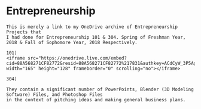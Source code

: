 # Entrepreneurship

	This is merely a link to my OneDrive archive of Entrepreneurship Projects that
	I had done for Entrepreneurship 101 & 304. Spring of Freshman Year, 2018 & Fall of Sophomore Year, 2018 Respectively.
	
	101) 
	<iframe src="https://onedrive.live.com/embed?cid=88A568271CF82772&resid=88A568271CF82772%217831&authkey=ACdCyW_3P5AguIY" width="165" height="128" frameborder="0" scrolling="no"></iframe>
	
	304) 

	They contain a significant number of PowerPoints, Blender (3D Modeling Software) Files, and Photoshop Files 
	in the context of pitching ideas and making general business plans.
